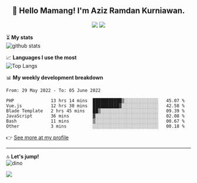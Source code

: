 <h2 align="center">👋 Hello Mamang! I'm Aziz Ramdan Kurniawan.</h2>  
<p align="center">
  <img src="https://komarev.com/ghpvc/?username=azizramdan">
  <img src="https://wakatime.com/badge/user/90056fa0-4c31-4eca-954e-2a3ac05896f9.svg">
</p>
    
⏳ **My stats**  
![github stats](https://github-readme-stats.vercel.app/api?username=azizramdan&show_icons=true&count_private=true&title_color=000&hide_border=true&hide_title=true)  

📈 **Languages I use the most**  
![Top Langs](https://github-readme-stats.vercel.app/api/top-langs/?username=azizramdan&layout=compact&langs_count=6&hide=tsql&hide_border=true&hide_title=true&exclude_repo=Futsal-Go,Futsal-Go-Admin,Sistem-Informasi-Sensus-Harian-Rawat-Inap)  

📊 **My weekly development breakdown**
<!--START_SECTION:waka-->

```text
From: 29 May 2022 - To: 05 June 2022

PHP              13 hrs 14 mins  ███████████▒░░░░░░░░░░░░░   45.07 %
Vue.js           12 hrs 30 mins  ██████████▓░░░░░░░░░░░░░░   42.58 %
Blade Template   2 hrs 45 mins   ██▒░░░░░░░░░░░░░░░░░░░░░░   09.39 %
JavaScript       36 mins         ▓░░░░░░░░░░░░░░░░░░░░░░░░   02.08 %
Bash             11 mins         ▒░░░░░░░░░░░░░░░░░░░░░░░░   00.67 %
Other            3 mins          ░░░░░░░░░░░░░░░░░░░░░░░░░   00.18 %
```

<!--END_SECTION:waka-->
👉 [See more at my profile](https://wakatime.com/@azizramdan)
***
🔝 **Let's jump!**  
![dino](https://raw.githubusercontent.com/azizramdan/azizramdan/master/dino.gif)  

![](https://hit.yhype.me/github/profile?user_id=27954794)
